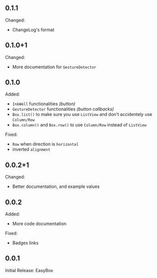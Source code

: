 ## 0.1.1 

Changed:
* ChangeLog's format


## 0.1.0+1

Changed:
* More documentation for `GestureDetector`

## 0.1.0

Added:
* `InkWell` functionalities *(button)*
* `GestureDetector` functionalities *(button callbacks)*
* `Box.list()` to make sure you use `ListView` and don't accidentely use `Column/Row`
* `Box.column()` and `Box.row()` to use `Column/Row` instead of `ListView`

Fixed:
* `Row` when direction is `horizontal`
* inverted `alignment`

## 0.0.2+1

Changed:
* Better documentation, and example values

## 0.0.2

Added:
* More code documentation

Fixed:
* Badges links

## 0.0.1

Initial Release: EasyBox
